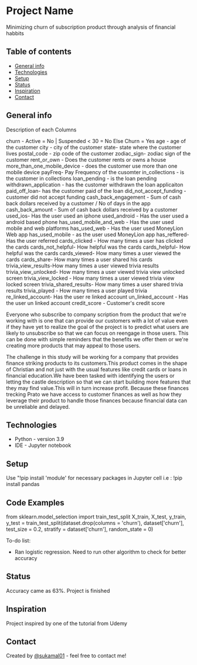 Project Name
============

Minimizing churn of subscription product through analysis of financial habbits

Table of contents
-----------------

-   [General info](#general-info)
-   [Technologies](#technologies)
-   [Setup](#setup)
-   [Status](#status)
-   [Inspiration](#inspiration)
-   [Contact](#contact)

General info
------------

Description of each Columns

churn  - Active = No | Suspended < 30 = No Else Churn = Yes
age - age of the customer
city - city of the customer
state- state where the customer lives
postal_code - zip code of the customer
zodiac_sign- zodiac sign of the customer
rent_or_own - Does the customer rents or owns a house 
more_than_one_mobile_device - does the customer use more than one mobile device
payFreq- Pay Frequency of the cusomter
in_collections - is the customer in collections
loan_pending - is the loan pending
withdrawn_application - has the customer withdrawn the loan applicaiton 
paid_off_loan- has the customer paid of the loan
did_not_accept_funding - customer did not accept funding
cash_back_engagement - Sum of cash back dollars received by a customer / No of days in the app
cash_back_amount - Sum of cash back dollars received by a customer
used_ios- Has the user used an iphone
used_android - Has the user used a android based phone
has_used_mobile_and_web - Has the user used mobile and web platforms
has_used_web - Has the user used MoneyLion Web app
has_used_mobile - as the user used MoneyLion  app
has_reffered- Has the user referred
cards_clicked - How many times a user has clicked the cards
cards_not_helpful- How helpful was the cards
cards_helpful- How helpful was the cards
cards_viewed- How many times a user viewed the cards
cards_share- How many times a user shared his cards
trivia_view_results-How many times a user viewed trivia results
trivia_view_unlocked- How many times a user viewed trivia view unlocked screen
trivia_view_locked - How many times a user viewed trivia view locked screen
trivia_shared_results- How many times a user shared trivia results 
trivia_played - How many times a user played trivia 
re_linked_account- Has the user re linked account
un_linked_account - Has the user un linked account
credit_score - Customer's credit score

Everyone who subscribe to company scription from the product that we're working with is one that
can provide our customers with a lot of value even if they have yet to realize the goal of the project
is to predict what users are likely to unsubscribe so that we can focus on reengage in those users.
This can be done with simple reminders that the benefits we offer them or we're creating more products
that may appeal to those users.

The challenge in this study will be working for a company that provides finance striking products to
its customers.This product comes in the shape of Christian and not just with the usual features like credit cards
or loans in financial education.We have been tasked with identifying the users or letting the castle description so that we can start
building more features that they may find value.This will in turn increase profit.
Because these finances trecking Prato we have access to customer finances as well as how they leverage
their product to handle those finances because financial data can be unreliable and delayed.

Technologies
------------

-   Python - version 3.9
-   IDE - Jupyter notebook

Setup
-----

Use "!pip install 'module' for necessary packages in Jupyter cell
i.e : !pip install pandas

Code Examples
-------------

from sklearn.model_selection import train_test_split
X_train, X_test, y_train, y_test = train_test_split(dataset.drop(columns = 'churn'), dataset['churn'],
                                                    test_size = 0.2, stratify = dataset['churn'],
                                                    random_state = 0)



To-do list:

-   Ran logistic regression. Need to run other algorithm to check for better accuracy

Status
------

Accuracy came as 63%. Project is finished

Inspiration
-----------

Project inspired by one of the tutorial from Udemy

Contact
-------

Created by [@sukamal01](https://github.com/sukamal01) - feel free to contact me!
